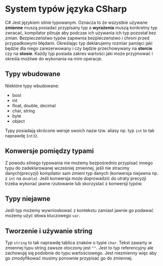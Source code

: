 # System typów języka CSharp

C# Jest językiem silnie typowanym. Oznacza to że wszystkie używane **zmienne** muszą posiadać przypisany typ a **wyrażenia** muszą konkretny typ zwracać, kompilator pilnuje aby podczas ich używania ich typ pozostał bez zmian. Bezpieczeństwo typów zapewnia bezpieczeństwo i chroni przed przypadkowymi błędami. Określając typ deklarujemy rozmiar pamięci jaki będzie dla niego zarezerwowany i czy będzie przechowywany na **stercie** czy na **stosie**. Każdy typ posiada zakres wartości jaki może przyjmować i określa możliwe do wykonania na mim operacje.

## Typy wbudowane

Niektóre typy wbudowane:

- bool
- int
- float, double, decimal
- char, string
- byte
- object

Typy posiadają skrócone wersje swoich nazw tzw. aliasy np. typ `int` to tak naprawdę `Int32`.

## Konwersje pomiędzy typami

Z powodu silnego typowania nie możemy bezpośrednio przypisać innego typu do zadeklarowanej wcześniej zmiennej, jeśli nie stracimy danych(precyzji) kompilator sam zmieni typ danych (konwersja niejawna np. z `int` na `double`). Jeśli konwersja może doprowadzić do utraty precyzji trzeba wykonać jawne rzutowanie lub skorzystać z konwersji typów.

## Typy niejawne

Jeśli typ możemy wywnioskować z kontekstu zamiast jawnie go podawać możemy użyć słowa kluczowego `var`.

## Tworzenie i używanie string

Typ `string` to tak naprawdę tablica znaków o typie `char`. Tekst zawarty w zmiennej typu string zawsze otoczony jest `""`. Jest to typ referencyjny ale zachowuję się podobnie do typu wartościowego. Jest niezmienny więc aby go zmodyfikować musimy ponownie przypisać go do zmiennej.
